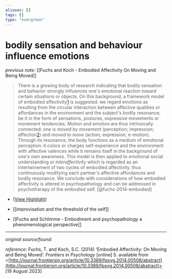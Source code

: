 ```yaml
---
aliases: []
tags: []
type: "evergreen"
---
```


# bodily sensation and behaviour influence emotions

_previous note:_ [[Fuchs and Koch - Embodied Affectivity On Moving and Being Moved]]

> There is a growing body of research indicating that bodily sensation and behavior strongly influences one's emotional reaction toward certain situations or objects. On this background, a framework model of embodied affectivity[1](#note1) is suggested: we regard emotions as resulting from the circular interaction between affective qualities or affordances in the environment and the subject's bodily resonance, be it in the form of sensations, postures, expressive movements or movement tendencies. Motion and emotion are thus intrinsically connected: one is *moved by movement* (perception; impression; affection[2](#note2)) and *moved to move* (action; expression; e-motion). Through its resonance, the body functions as a medium of emotional perception: it colors or charges self-experience and the environment with affective valences while it remains itself in the background of one's own awareness. This model is then applied to emotional social understanding or *interaffectivity* which is regarded as an intertwinement of two cycles of embodied affectivity, thus continuously modifying each partner's affective affordances and bodily resonance. We conclude with considerations of how embodied affectivity is altered in psychopathology and can be addressed in psychotherapy of the embodied self. [@fuchs-2014-embodied]

- ([View Highlight](https://read.readwise.io/read/01h9t2gntnh6y9pqg65s3583dt))

- [[improvisation and the threshold of the self]]
- [[Fuchs and Schlimme - Embodiment and psychopathology a phenomenological perspective]]

---

_original source/found:_ 

_reference:_ Fuchs, T. and Koch, S.C. (2014) ‘Embodied Affectivity: On Moving and Being Moved’. _Frontiers in Psychology_ [online] 5. available from <[http://journal.frontiersin.org/article/10.3389/fpsyg.2014.00508/abstract](http://journal.frontiersin.org/article/10.3389/fpsyg.2014.00508/abstract)> [19 August 2023]



